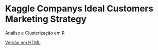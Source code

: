 # Kaggle Companys Ideal Customers Marketing Strategy 

Analise e Clusterização em R

[Versão em HTML](https://rpubs.com/romario_gomes/Custome_Personality_Analysis)
